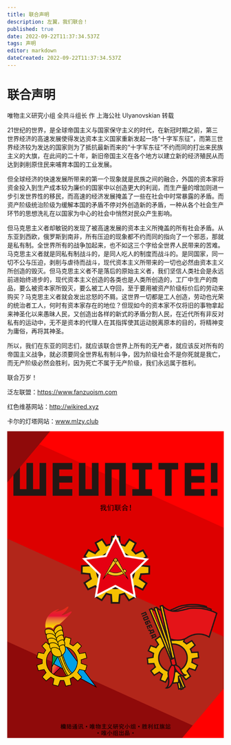 ```yaml
---
title: 联合声明
description: 左翼，我们联合！
published: true
date: 2022-09-22T11:37:34.537Z
tags: 声明
editor: markdown
dateCreated: 2022-09-22T11:37:34.537Z
---
```


# 联合声明
唯物主义研究小组 全共斗组长 作
上海公社 Ulyanovskian 转载

  21世纪的世界，是全球帝国主义与国家保守主义的时代，在新冠时期之前，第三世界经济的高速发展使得发达资本主义国家重新发起一场“十字军东征”，而第三世界经济较为发达的国家则为了抵抗最新而来的“十字军东征”不约而同的打出来民族主义的大旗，在此间的二十年，新旧帝国主义在各个地方以建立新的经济殖民从而达到剥削原住民来哺育本国的工业发展。

   但全球经济的快速发展所带来的第一个现象就是民族之间的融合，外国的资本家将资金投入到生产成本较为廉价的国家中以创造更大的利润，而生产量的增加则进一步引发世界性的移民，而高速的经济发展掩盖了一些在社会中时常暴露的矛盾。而资产阶级统治阶级为缓解本国的矛盾不停对外创造新的矛盾，一种从各个社会生产环节的思想洗礼在以国家为中心的社会中悄然对民众产生影响。

   但马克思主义者却敏锐的发现了被高速发展的资本主义所掩盖的所有社会矛盾。从东亚到西欧，俄罗斯到南非，所有压迫的现象都不约而同的指向了一个邪恶，那就是私有制。全世界所有的战争加起来，也不如这三个字给全世界人民带来的苦难。马克思主义者就是同私有制战斗的，是同人吃人的制度而战斗的。是同国家，同一切不公与压迫，剥削与虐待而战斗，现代资本主义所带来的一切也必然由资本主义所创造的毁灭。但马克思主义者不是落后的原始主义者，我们坚信人类社会是永远前进始终进步的，现代资本主义创造的各类也是人类所创造的，工厂中生产的商品，要么被资本家所毁灭，要么被工人夺回，至于要用被资产阶级标价后的劳动来购买？马克思主义者就会发出忿怒的不屑。这世界一切都是工人创造，劳动也光荣的统治者工人，何时有资本家存在的地位？但现如今的资本家不仅将旧的事物拿起来神圣化以来愚昧人民，又创造出各样的新式的矛盾分割人民，在近代所有非反对私有的运动中，无不是资本的代理人在其指挥使其运动脱离原本的目的，将精神变为庸俗，再将其神圣。

   所以，我们在东亚的同志们，就应该联合世界上所有的无产者，就应该反对所有的帝国主义战争，就必须要同全世界私有制斗争，因为阶级社会不是你死就是我亡，而无产阶级必然会胜利，因为死亡不属于无产阶级，我们永远属于胜利。



联合万岁！

泛左联盟：https://www.fanzuoism.com

红色维基网站：http://wikired.xyz

卡尔的灯塔网站：www.mlzy.club

![640.png](/640.png)

